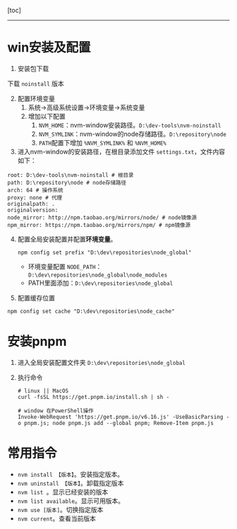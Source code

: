 [toc]

---

# win安装及配置

1. 安装包下载

[安装包]: https://github.com/coreybutler/nvm-windows

下载 `noinstall` 版本

2. 配置环境变量
   1. 系统->高级系统设置->环境变量->系统变量
   2. 增加以下配置
      1. `NVM_HOME`：nvm-window安装路径。`D:\dev-tools\nvm-noinstall`
      2. `NVM_SYMLINK`：nvm-window的node存储路径。`D:\repository\node`
      3. `PATH`配置下增加 `%NVM_SYMLINK%` 和 `%NVM_HOME%`
3. 进入nvm-window的安装路径，在根目录添加文件 `settings.txt`，文件内容如下：

```
root: D:\dev-tools\nvm-noinstall # 根目录
path: D:\repository\node # node存储路径
arch: 64 # 操作系统
proxy: none # 代理
originalpath: .
originalversion: 
node_mirror: http://npm.taobao.org/mirrors/node/ # node镜像源
npm_mirror: https://npm.taobao.org/mirrors/npm/ # npm镜像源
```

4. 配置全局安装配置并配置**环境变量**。

    ```shell
    npm config set prefix "D:\dev\repositories\node_global"
    ```

    - 环境变量配置 `NODE_PATH`：`D:\dev\repositories\node_global\node_modules`
    - PATH里面添加：`D:\dev\repositories\node_global`

1. 配置缓存位置

```shell
npm config set cache "D:\dev\repositories\node_cache"
```

# 安装pnpm

1. 进入全局安装配置文件夹 `D:\dev\repositories\node_global`

2. 执行命令

   ```shell
   # linux || MacOS
   curl -fsSL https://get.pnpm.io/install.sh | sh -
   
   # window 在PowerShell操作
   Invoke-WebRequest 'https://get.pnpm.io/v6.16.js' -UseBasicParsing -o pnpm.js; node pnpm.js add --global pnpm; Remove-Item pnpm.js
   ```

# 常用指令

- `nvm install 【版本】`。安装指定版本。
- `nvm uninstall 【版本】`。卸载指定版本
- `nvm list `。显示已经安装的版本
- `nvm list available`。显示可用版本。
- `nvm use [版本]`。切换指定版本
- `nvm current`。查看当前版本